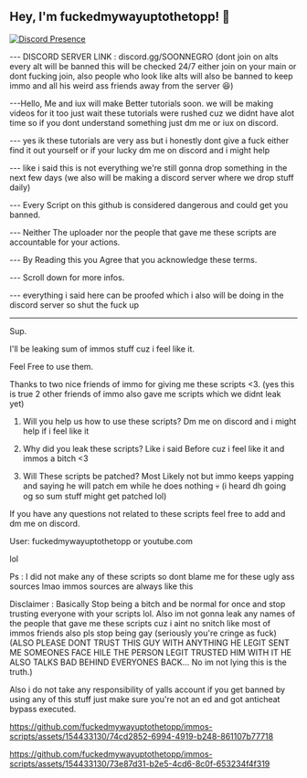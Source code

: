 ## Hey, I'm fuckedmywayuptothetopp! 👋
 
[![Discord Presence](https://lanyard.cnrad.dev/api/1183889464129507378)](https://discord.com/users/1183889464129507378)

--- DISCORD SERVER LINK : discord.gg/SOONNEGRO (dont join on alts every alt will be banned this will be checked 24/7 either join on your main or dont fucking join, also people who look like alts will also be banned to keep immo and all his weird ass friends away from the server 😆)

---Hello, Me and iux will make Better tutorials soon. we will be making videos for it too just wait these tutorials were rushed cuz we didnt have alot time so if you dont understand something just dm me or iux on discord.

--- yes ik these tutorials are very ass but i honestly dont give a fuck either find it out yourself or if your lucky dm me on discord and i might help

--- like i said this is not everything we're still gonna drop something in the next few days (we also will be making a discord server where we drop stuff daily)

--- Every Script on this github is considered dangerous and could get you banned.

--- Neither The uploader nor the people that gave me these scripts are accountable for your actions.

--- By Reading this you Agree that you acknowledge these terms.

--- Scroll down for more infos.

--- everything i said here can be proofed which i also will be doing in the discord server so shut the fuck up

-----------------------------------------------------------------------------------------------------------------------------------------------------------------------------------------------------------------------------

Sup.

I'll be leaking sum of immos stuff cuz i feel like it.

Feel Free to use them.

Thanks to two nice friends of immo for giving me these scripts <3. (yes this is true 2 other friends of immo also gave me scripts which we didnt leak yet)

1. Will you help us how to use these scripts? Dm me on discord and i might help if i feel like it

2. Why did you leak these scripts? Like i said Before cuz i feel like it and immos a bitch <3

3. Will These scripts be patched? Most Likely not but immo keeps yapping and saying he will patch em while he does nothing 💀 (i heard dh going og so sum stuff might get patched lol)

If you have any questions not related to these scripts feel free to add and dm me on discord.
 
User: fuckedmywayuptothetopp or youtube.com

lol

Ps : I did not make any of these scripts so dont blame me for these ugly ass sources lmao immos sources are always like this

Disclaimer : Basically Stop being a bitch and be normal for once and stop trusting everyone with your scripts lol. 
Also im not gonna leak any names of the people that gave me these scripts cuz i aint no snitch like most of immos friends also pls stop being gay (seriously you're cringe as fuck)
(ALSO PLEASE DONT TRUST THIS GUY WITH ANYTHING HE LEGIT SENT ME SOMEONES FACE  HILE THE PERSON LEGIT TRUSTED HIM WITH IT HE ALSO TALKS BAD BEHIND EVERYONES BACK... No im not lying this is the truth.)

Also i do not take any responsibility of yalls account if you get banned by using any of this stuff just make sure you're not an ed and got anticheat bypass executed.

https://github.com/fuckedmywayuptothetopp/immos-scripts/assets/154433130/74cd2852-6994-4919-b248-861107b77718

https://github.com/fuckedmywayuptothetopp/immos-scripts/assets/154433130/73e87d31-b2e5-4cd6-8c0f-653234f4f319


